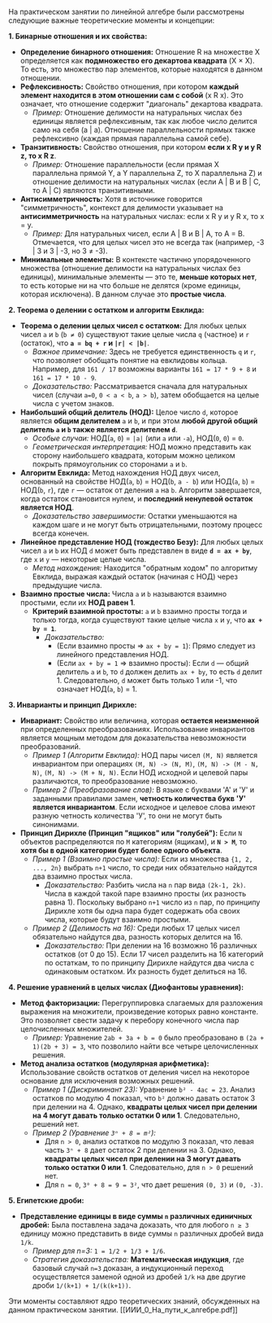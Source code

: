 На практическом занятии по линейной алгебре были рассмотрены следующие важные теоретические моменты и концепции:

**1. Бинарные отношения и их свойства:**

- **Определение бинарного отношения:** Отношение R на множестве X определяется как **подмножество его декартова квадрата** (X × X). То есть, это множество пар элементов, которые находятся в данном отношении.
- **Рефлексивность:** Свойство отношения, при котором **каждый элемент находится в этом отношении сам с собой** (x R x). Это означает, что отношение содержит "диагональ" декартова квадрата.
    - _Пример:_ Отношение делимости на натуральных числах без единицы является рефлексивным, так как любое число делится само на себя (a | a). Отношение параллельности прямых также рефлексивно (каждая прямая параллельна самой себе).
- **Транзитивность:** Свойство отношения, при котором **если x R y и y R z, то x R z**.
    - _Пример:_ Отношение параллельности (если прямая X параллельна прямой Y, а Y параллельна Z, то X параллельна Z) и отношение делимости на натуральных числах (если A | B и B | C, то A | C) являются транзитивными.
- **Антисимметричность:** Хотя в источнике говорится "симметричность", контекст для делимости указывает на **антисимметричность** на натуральных числах: если x R y и y R x, то x = y.
    - _Пример:_ Для натуральных чисел, если A | B и B | A, то A = B. Отмечается, что для целых чисел это не всегда так (например, -3 | 3 и 3 | -3, но 3 ≠ -3).
- **Минимальные элементы:** В контексте частично упорядоченного множества (отношение делимости на натуральных числах без единицы), минимальные элементы — это те, **меньше которых нет**, то есть которые ни на что больше не делятся (кроме единицы, которая исключена). В данном случае это **простые числа**.

**2. Теорема о делении с остатком и алгоритм Евклида:**

- **Теорема о делении целых чисел с остатком:** Для любых целых чисел `a` и `b` (`b ≠ 0`) существуют такие целые числа `q` (частное) и `r` (остаток), что **`a = bq + r` и `|r| < |b|`**.
    - _Важное примечание:_ Здесь не требуется единственность `q` и `r`, что позволяет обобщать понятие на евклидовы кольца. Например, для `161 / 17` возможны варианты `161 = 17 * 9 + 8` и `161 = 17 * 10 - 9`.
    - _Доказательство:_ Рассматривается сначала для натуральных чисел (случаи `a=0`, `0 < a < b`, `a > b`), затем обобщается на целые числа с учетом знаков.
- **Наибольший общий делитель (НОД):** Целое число `d`, которое является **общим делителем** `a` и `b`, и при этом **любой другой общий делитель `a` и `b` также является делителем `d`**.
    - _Особые случаи:_ НОД(`a`, `0`) = `|a|` (или `a` или `-a`), НОД(`0`, `0`) = `0`.
    - _Геометрическая интерпретация:_ НОД можно представить как сторону наибольшего квадрата, которым можно целиком покрыть прямоугольник со сторонами `a` и `b`.
- **Алгоритм Евклида:** Метод нахождения НОД двух чисел, основанный на свойстве НОД(`a`, `b`) = НОД(`b`, `a - b`) или НОД(`a`, `b`) = НОД(`b`, `r`), где `r` — остаток от деления `a` на `b`. Алгоритм завершается, когда остаток становится нулем, и **последний ненулевой остаток является НОД**.
    - _Доказательство завершимости:_ Остатки уменьшаются на каждом шаге и не могут быть отрицательными, поэтому процесс всегда конечен.
- **Линейное представление НОД (тождество Безу):** Для любых целых чисел `a` и `b` их НОД `d` может быть представлен в виде **`d = ax + by`**, где `x` и `y` — некоторые целые числа.
    - _Метод нахождения:_ Находится "обратным ходом" по алгоритму Евклида, выражая каждый остаток (начиная с НОД) через предыдущие числа.
- **Взаимно простые числа:** Числа `a` и `b` называются взаимно простыми, если их **НОД равен 1**.
    - **Критерий взаимной простоты:** `a` и `b` взаимно просты тогда и только тогда, когда существуют такие целые числа `x` и `y`, что **`ax + by = 1`**.
        - _Доказательство:_
            - (Если взаимно просты => `ax + by = 1`): Прямо следует из линейного представления НОД.
            - (Если `ax + by = 1` => взаимно просты): Если `d` — общий делитель `a` и `b`, то `d` должен делить `ax + by`, то есть `d` делит 1. Следовательно, `d` может быть только 1 или -1, что означает НОД(`a`, `b`) = 1.

**3. Инварианты и принцип Дирихле:**

- **Инвариант:** Свойство или величина, которая **остается неизменной** при определенных преобразованиях. Использование инвариантов является мощным методом для доказательства невозможности преобразований.
    - _Пример 1 (Алгоритм Евклида):_ НОД пары чисел `(M, N)` является инвариантом при операциях `(M, N) -> (N, M)`, `(M, N) -> (M - N, N)`, `(M, N) -> (M + N, N)`. Если НОД исходной и целевой пары различаются, то преобразование невозможно.
    - _Пример 2 (Преобразование слов):_ В языке с буквами 'А' и 'У' и заданными правилами замен, **четность количества букв 'У' является инвариантом**. Если исходное и целевое слова имеют разную четность количества 'У', то они не могут быть синонимами.
- **Принцип Дирихле (Принцип "ящиков" или "голубей"):** Если `N` объектов распределяются по `M` категориям (ящикам), и **`N > M`**, то **хотя бы в одной категории будет более одного объекта**.
    - _Пример 1 (Взаимно простые числа):_ Если из множества `{1, 2, ..., 2n}` выбрать `n+1` число, то среди них обязательно найдутся два взаимно простых числа.
        - _Доказательство:_ Разбить числа на `n` пар вида `(2k-1, 2k)`. Числа в каждой такой паре взаимно просты (их разность равна 1). Поскольку выбрано `n+1` число из `n` пар, по принципу Дирихле хотя бы одна пара будет содержать оба своих числа, которые будут взаимно простыми.
    - _Пример 2 (Делимость на 16):_ Среди любых 17 целых чисел обязательно найдутся два, разность которых делится на 16.
        - _Доказательство:_ При делении на 16 возможно 16 различных остатков (от 0 до 15). Если 17 чисел разделить на 16 категорий по остаткам, то по принципу Дирихле найдутся два числа с одинаковым остатком. Их разность будет делиться на 16.

**4. Решение уравнений в целых числах (Диофантовы уравнения):**

- **Метод факторизации:** Перегруппировка слагаемых для разложения выражения на множители, произведение которых равно константе. Это позволяет свести задачу к перебору конечного числа пар целочисленных множителей.
    - _Пример:_ Уравнение `2ab + 3a + b = 0` было преобразовано в `(2a + 1)(2b + 3) = 3`, что позволило найти все четыре целочисленных решения.
- **Метод анализа остатков (модулярная арифметика):** Использование свойств остатков от деления чисел на некоторое основание для исключения возможных решений.
    - _Пример 1 (Дискриминант 23):_ Уравнение `b² - 4ac = 23`. Анализ остатков по модулю 4 показал, что `b²` должно давать остаток 3 при делении на 4. Однако, **квадраты целых чисел при делении на 4 могут давать только остатки 0 или 1**. Следовательно, решений нет.
    - _Пример 2 (Уравнение `3ⁿ + 8 = m²`):_
        - Для `n > 0`, анализ остатков по модулю 3 показал, что левая часть `3ⁿ + 8` дает остаток 2 при делении на 3. Однако, **квадраты целых чисел при делении на 3 могут давать только остатки 0 или 1**. Следовательно, для `n > 0` решений нет.
        - Для `n = 0`, `3⁰ + 8 = 9 = 3²`, что дает решения `(0, 3)` и `(0, -3)`.

**5. Египетские дроби:**

- **Представление единицы в виде суммы `n` различных единичных дробей:** Была поставлена задача доказать, что для любого `n ≥ 3` единицу можно представить в виде суммы `n` различных дробей вида `1/k`.
    - _Пример для n=3:_ `1 = 1/2 + 1/3 + 1/6`.
    - _Стратегия доказательства:_ **Математическая индукция**, где базовый случай `n=3` доказан, а индукционный переход осуществляется заменой одной из дробей `1/k` на две другие дроби `1/(k+1) + 1/(k(k+1))`.

Эти моменты составляют ядро теоретических знаний, обсужденных на данном практическом занятии.
[[ИИИ_0_На_пути_к_алгебре.pdf]]
